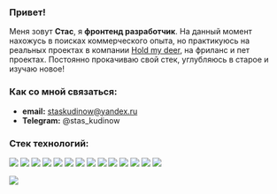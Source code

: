 ### Привет!
Меня зовут __Стас__, я __фронтенд разработчик__.
На данный момент нахожусь в поисках коммерческого опыта, но практикуюсь на реальных проектах в компании [Hold my deer](https://github.com/hold-my-deer), на фриланс и пет проектах.
Постоянно прокачиваю свой стек, углубляюсь в старое и изучаю новое!


### Как со мной связаться:
* __email:__ staskudinow@yandex.ru
* __Telegram:__ @stas_kudinow


### __Стек технологий:__
<img src="https://img.shields.io/badge/HTML5-black?style=for-the-badge&logo=HTML5&logoColor=red"/> <img src="https://img.shields.io/badge/CSS3-black?style=for-the-badge&logo=CSS3&logoColor=blue"/> <img src="https://img.shields.io/badge/JavaScript-black?style=for-the-badge&logo=JavaScript&logoColor=yellow"/> <img src="https://img.shields.io/badge/TypeScript-black?style=for-the-badge&logo=TypeScript&logoColor=blue"/> <img src="https://img.shields.io/badge/React-black?style=for-the-badge&logo=React&logoColor=blue"/> <img src="https://img.shields.io/badge/Vue.js-black?style=for-the-badge&logo=Vue.js&logoColor=green"/> <img src="https://img.shields.io/badge/Vuetify-black?style=for-the-badge&logo=Vuetify&logoColor=white"/> <img src="https://img.shields.io/badge/SASS-black?style=for-the-badge&logo=SASS&logoColor=pink"/> <img src="https://img.shields.io/badge/tailwindcss-black?style=for-the-badge&logo=tailwindcss&logoColor=blue"/> <img src="https://img.shields.io/badge/Node.js-black?style=for-the-badge&logo=Node.js&logoColor=green"/> <img src="https://img.shields.io/badge/Express-black?style=for-the-badge&logo=Express&logoColor=Aqua"/> <img src="https://img.shields.io/badge/MongoDB-black?style=for-the-badge&logo=MongoDB&logoColor=SeaGreen"/> <img src="https://img.shields.io/badge/Git-black?style=for-the-badge&logo=Git&logoColor=orange"/> <img src="https://img.shields.io/badge/Figma-black?style=for-the-badge&logo=Figma&logoColor=purple"/>


<a href="https://github.com/StasKudinow/github-readme-stats"><img align="center" src="https://github-readme-stats.vercel.app/api/top-langs/?username=StasKudinow&layout=compact&theme=buefy&hide_border=true" /></a>

<!--
**StasKudinow/StasKudinow** is a ✨ _special_ ✨ repository because its `README.md` (this file) appears on your GitHub profile.

Here are some ideas to get you started:

- 🔭 I’m currently working on ...
- 🌱 I’m currently learning ...
- 👯 I’m looking to collaborate on ...
- 🤔 I’m looking for help with ...
- 💬 Ask me about ...
- 📫 How to reach me: ...
- 😄 Pronouns: ...
- ⚡ Fun fact: ...
-->
